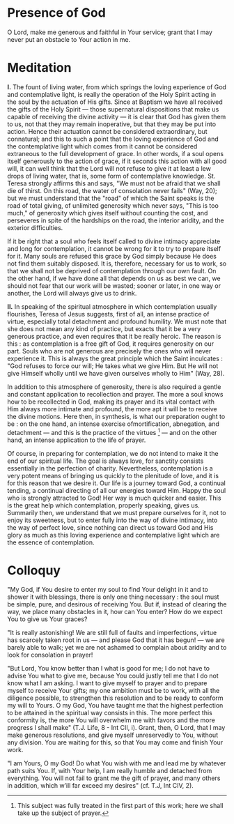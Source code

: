 # Presence of God

O Lord, make me generous and faithful in Your service; grant that I may never put an obstacle to Your action in me.

# Meditation

**I.** The fount of living water, from which springs the loving experience of God and contemplative light, is really the operation of the Holy Spirit acting in the soul by the actuation of His gifts. Since at Baptism we have all received the gifts of the Holy Spirit — those supernatural dispositions that make us capable of receiving the divine activity — it is clear that God has given them to us, not that they may remain inoperative, but that they may be put into action. Hence their actuation cannot be considered extraordinary, but connatural; and this to such a point that the loving experience of God and the contemplative light which comes from it cannot be considered extraneous to the full development of grace. In other words, if a soul opens itself generously to the action of grace, if it seconds this action with all good will, it can well think that the Lord will not refuse to give it at least a lew drops of living water, that is, some form of contemplative knowledge. St. Teresa strongly affirms this and says, "We must not be afraid that we shall die of thirst. On this road, the water of consolation never fails" (Way, 20); but we must understand that the "road" of which the Saint speaks is the road of total giving, of unlimited generosity which never says, "This is too much," of generosity which gives itself without counting the cost, and perseveres in spite of the hardships on the road, the interior aridity, and the exterior difficulties.

If it be right that a soul who feels itself called to divine intimacy appreciate and long for contemplation, it cannot be wrong for it to try to prepare itself for it. Many souls are refused this grace by God simply because He does not find them suitably disposed. It is, therefore, necessary for us to work, so that we shall not be deprived of contemplation through our own fault. On the other hand, if we have done all that depends on us as best we can, we should not fear that our work will be wasted; sooner or later, in one way or another, the Lord will always give us to drink.

**II.** In speaking of the spiritual atmosphere in which contemplation usually flourishes, Teresa of Jesus suggests, first of all, an intense practice of virtue, especially total detachment and profound humility. We must note that she does not mean any kind of practice, but exacts that it be a very generous practice, and even requires that it be really heroic. The reason is this : as contemplation is a free gift of God, it requires generosity on our part. Souls who are not generous are precisely the ones who will never experience it. This is always the great principle which the Saint inculcates : "God refuses to force our will; He takes what we give Him. But He will not give Himself wholly until we have given ourselves wholly to Him" (Way, 28).

In addition to this atmosphere of generosity, there is also required a gentle and constant application to recollection and prayer. The more a soul knows how to be recollected in God, making its prayer and its vital contact with Him always more intimate and profound, the more apt it will be to receive the divine motions. Here then, in synthesis, is what our preparation ought to be : on the one hand, an intense exercise ofmortification, abnegation, and detachment — and this is the practice of the virtues [^1] — and on the other hand, an intense application to the life of prayer.

Of course, in preparing for contemplation, we do not intend to make it the end of our spiritual life. The goal is always love, for sanctity consists essentially in the perfection of charity. Nevertheless, contemplation is a very potent means of bringing us quickly to the plenitude of love, and it is for this reason that we desire it. Our life is a journey toward God, a continual tending, a continual directing of all our energies toward Him. Happy the soul who is strongly attracted to God! Her way is much quicker and easier. This is the great help which contemplation, properly speaking, gives us. Summarily then, we understand that we must prepare ourselves for it, not to enjoy its sweetness, but to enter fully into the way of divine intimacy, into the way of perfect love, since nothing can direct us toward God and His glory as much as this loving experience and contemplative light which are the essence of contemplation.

# Colloquy

"My God, if You desire to enter my soul to find Your delight in it and to shower it with blessings, there is only one thing necessary : the soul must be simple, pure, and desirous of receiving You. But if, instead of clearing the way, we place many obstacles in it, how can You enter? How do we expect You to give us Your graces?

"It is really astonishing! We are still full of faults and imperfections, virtue has scarcely taken root in us — and please God that it has begun! — we are barely able to walk; yet we are not ashamed to complain about aridity and to look for consolation in prayer!

"But Lord, You know better than I what is good for me; I do not have to advise You what to give me, because You could justly tell me that I do not know what I am asking. I want to give myself to prayer and to prepare myself to receive Your gifts; my one ambition must be to work, with all the diligence possible, to strengthen this resolution and to be ready to conform my will to Yours. O my God, You have taught me that the highest perfection to be attained in the spiritual way consists in this. The more perfect this conformity is, the more You will overwhelm me with favors and the more progress I shall make" (T.J. Life, 8 - Int CII, i). Grant, then, O Lord, that I may make generous resolutions, and give myself unreservedly to You, without any division. You are waiting for this, so that You may come and finish Your work.

"I am Yours, O my God! Do what You wish with me and lead me by whatever path suits You. If, with Your help, I am really humble and detached from everything. You will not fail to grant me the gift of prayer, and many others in addition, which w’ill far exceed my desires" (cf. T.J, Int CIV, 2).

[^1]: This subject was fully treated in the first part of this work; here we shall take up the subject of prayer.